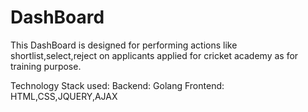 # DashBoard
This DashBoard is designed for performing actions like shortlist,select,reject on applicants applied for cricket academy as for training purpose.

Technology Stack used:
Backend: Golang
Frontend: HTML,CSS,JQUERY,AJAX

